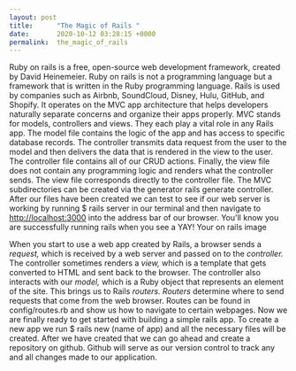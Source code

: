 ```yaml
---
layout: post
title:      "The Magic of Rails "
date:       2020-10-12 03:28:15 +0000
permalink:  the_magic_of_rails
---
```



Ruby on rails is a free, open-source web development framework, created by David Heinemeier. Ruby on rails is not a programming language but a framework that is  written in the Ruby programming language. Rails is used by companies such as Airbnb, SoundCloud, Disney, Hulu, GitHub, and Shopify. It operates on the MVC app architecture that helps developers naturally separate concerns and organize their apps properly. MVC stands for models, controllers and views. They each play a vital role in any Rails app.  The model file contains the logic of the app and has access to specific database records. The controller transmits data request from the user to the model and then delivers the data that is rendered in the view to the user. The controller file contains all of our CRUD actions. Finally, the view file does not contain any programming logic and renders what the controller sends. The view file corresponds directly to the controller file.  The MVC subdirectories can be created via the generator rails generate controller.  After our files have been created we can test to see if our web server is working by running $ rails server in our terminal and then navigate to [http://localhost:3000](http://localhost:3000)  into the address bar of our browser.  You'll know you are successfully running rails when you see a YAY! Your on rails image

When you start to use a web app created by Rails, a browser sends a *request,* which is received by a web server and passed on to the   *controller.*  The controller sometimes renders a *view,* which is a template that gets converted to HTML and sent back to the browser.  The controller also interacts with  our *model,*  which is a Ruby object that represents an element of the site. This brings us to Rails *routers. Routers* determine where to send requests that come from the web browser.  Routes can be found in config/routes.rb and show us how to navigate to certain webpages. Now we are finally ready to get started with building a simple rails app.  To create a new app we run $ rails new (name of app) and all the necessary files will be created. After we have created that we can go ahead and create a repository on github. Github will serve as our version control to track any and all changes made to our application.

